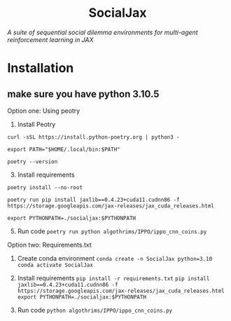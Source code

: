 <h1 align="center">SocialJax</h1>

*A suite of sequential social dilemma environments for multi-agent reinforcement learning in JAX*



# Installation

make sure you have python 3.10.5
---

Option one: Using peotry
  1. Install Peotry
  ```
  curl -sSL https://install.python-poetry.org | python3 -
  ```
  ```
  export PATH="$HOME/.local/bin:$PATH"
  ```
  ```
  poetry --version
  ```
    
  3. Install requirements
  ```
  poetry install --no-root
  ```
  ```
  poetry run pip install jaxlib==0.4.23+cuda11.cudnn86 -f https://storage.googleapis.com/jax-releases/jax_cuda_releases.html
  ```
  ```
  export PYTHONPATH=./socialjax:$PYTHONPATH
  ```
  5. Run code
    ```
    poetry run python algothrims/IPPO/ippo_cnn_coins.py 
    ```

Option two: Requirements.txt
  1. Create conda environment
    ```
    conda create -n SocialJax python=3.10
    ```
    ```
    conda activate SocialJax
    ```

  3. Install requirements
    ```
    pip install -r requirements.txt
    ```
    ```
    pip install jaxlib==0.4.23+cuda11.cudnn86 -f https://storage.googleapis.com/jax-releases/jax_cuda_releases.html
    ```
    ```
    export PYTHONPATH=./socialjax:$PYTHONPATH
    ```

  5. Run code
    ```
    python algothrims/IPPO/ippo_cnn_coins.py 
    ```
